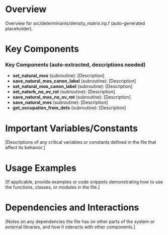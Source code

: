 # Overview

Overview for src/determinants/density_matrix.irp.f (auto-generated placeholder).

# Key Components

### Key Components (auto-extracted, descriptions needed)
- **set_natural_mos** (subroutine): [Description]
- **save_natural_mos_canon_label** (subroutine): [Description]
- **set_natural_mos_canon_label** (subroutine): [Description]
- **set_natorb_no_ov_rot** (subroutine): [Description]
- **save_natural_mos_no_ov_rot** (subroutine): [Description]
- **save_natural_mos** (subroutine): [Description]
- **get_occupation_from_dets** (subroutine): [Description]

# Important Variables/Constants

[Descriptions of any critical variables or constants defined in the file that affect its behavior.]

# Usage Examples

[If applicable, provide examples or code snippets demonstrating how to use the functions, classes, or modules in the file.]

# Dependencies and Interactions

[Notes on any dependencies the file has on other parts of the system or external libraries, and how it interacts with other components.]
